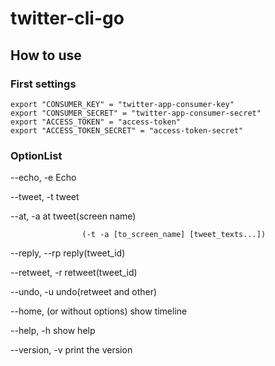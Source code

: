 # twitter-cli-go
## How to use
### First settings
    export "CONSUMER_KEY" = "twitter-app-consumer-key"
    export "CONSUMER_SECRET" = "twitter-app-consumer-secret"
    export "ACCESS_TOKEN" = "access-token"
    export "ACCESS_TOKEN_SECRET" = "access-token-secret"
    
### OptionList
   --echo, -e     Echo
   
   --tweet, -t    tweet
   
   --at, -a       at tweet(screen name)
   
                    (-t -a [to_screen_name] [tweet_texts...])
                    
   --reply, --rp  reply(tweet_id)
   
   --retweet, -r  retweet(tweet_id)
   
   --undo, -u     undo(retweet and other)
   
   --home, (or without options)         show timeline
   
   --help, -h     show help
   
   --version, -v  print the version
